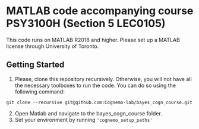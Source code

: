 MATLAB code accompanying course PSY3100H (Section 5 LEC0105)
===============
This code runs on MATLAB R2018 and higher. Please set up a MATLAB license through University of Toronto.

Getting Started
---------------
1.  Please, clone this repository recursively. Otherwise, you will not have all the necessary toolboxes to run the code. You can do so using the following command:
```
git clone --recursive git@github.com:Cognemo-lab/bayes_cogn_course.git
```
2. Open Matlab and navigate to the bayes_cogn_course folder.
3. Set your environment by running `'cognemo_setup_paths'`
